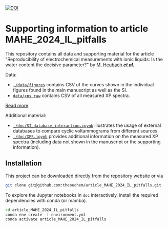 [![DOI](https://zenodo.org/badge/836711448.svg)](https://zenodo.org/doi/10.5281/zenodo.13166647)

# Supporting information to article MAHE_2024_IL_pitfalls

This repository contains all data and supporting material for the article
"Reproducibility of electrochemical measurements with ionic liquids: Is the water content the decisive parameter?" by
[M. Heubach ***et al.***](https://chemrxiv.org/engage/chemrxiv/article-details/6635102c21291e5d1d5c7a2d)

Data:

* [`./data/figures`](./data/figures) contains CSV of the curves shown in the individual figures found in the main manuscript as well as the SI.
* [`data/xps_raw`](data/xps_raw) contains CSV of all measured XP spectra.

[Read more](./data/README.md).

Additional material:

* [`./doc/SI_database_interaction.ipynb`](./doc/SI_database_interaction.ipynb) illustrates the usage of external databases to compare cyclic voltammograms from different sources.
* [`./doc/XPS.ipynb`](./doc/XPS.ipynb) provides additional information on the measured XP spectra (including data not shown in the manuscript or the supporting information).

## Installation

This project can be downloaded directly from the repository website or via

```sh .noeval
git clone git@github.com:theoechem/article_MAHE_2024_IL_pitfalls.git
```

To explore the Jupyter notebooks in `doc` interactively, install the required dependencies with conda (or mamba).

```sh .noeval
cd article_MAHE_2024_IL_pitfalls
conda env create -f environment.yml
conda activate article_MAHE_2024_IL_pitfalls
```
